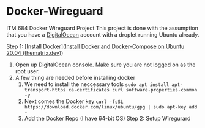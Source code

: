 # Docker-Wireguard
ITM 684 Docker Wireguard Project
This project is done with the assumption that you have a [DigitalOcean](https://www.digitalocean.com/) account with a droplet running Ubuntu already.

Step 1: [Install Docker]([Install Docker and Docker-Compose on Ubuntu 20.04 (thematrix.dev)](https://thematrix.dev/install-docker-and-docker-compose-on-ubuntu-20-04/))
1. Open up DigitalOcean console. Make sure you are not logged on as the root user.
2. A few thing are needed before installing docker
	1. We need to install the neccessary tools
		 `sudo apt install apt-transport-https ca-certificates curl software-properties-common -y`
	 2. Next comes the Docker key
		 `curl -fsSL https://download.docker.com/linux/ubuntu/gpg | sudo apt-key add -`
	 3.  Add the Docker Repo (I have 64-bit OS)
Step 2: Setup Wiregurard
